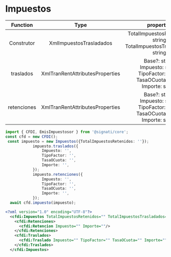 # Impuestos

| Function  | Type | properties | Enum | Descripcion |
| :---: |:---:| :---:|  :---:|  :---:|
| Construtor | XmlImpuestosTrasladados | TotalImpuestosRetenidos?: string; </br>TotalImpuestosTrasladados?: string;| |  Inicializa la clase|
| traslados | XmlTranRentAttributesProperties |  Base?: string;</br>Impuesto: string;</br>TipoFactor: string; </br>TasaOCuota: string;</br> Importe: string;| |  Agregar Traslados|
| retenciones | XmlTranRentAttributesProperties |Base?: string;</br>Impuesto: string;</br>TipoFactor: string; </br>TasaOCuota: string;</br> Importe: string;| |  Agrega Retenciones|


```ts
import { CFDI, EmisImpuestosor } from '@signati/core';
const cfd = new CFDI();
 const impuesto = new Impuestos({TotalImpuestosRetenidos: ''});
            impuesto.traslados({
                Impuesto: '',
                TipoFactor: '',
                TasaOCuota: '',
                Importe: '',
            });
            impuesto.retenciones({
                Impuesto: '',
                TipoFactor: '',
                TasaOCuota: '',
                Importe: '',
            });
  await cfd.impuesto(impuesto);

```

```xml
<?xml version="1.0" encoding="UTF-8"?>
  <cfdi:Impuestos TotalImpuestosRetenidos="" TotalImpuestosTrasladados="">
    <cfdi:Retenciones>
      <cfdi:Retencion Impuesto="" Importe=""/>
    </cfdi:Retenciones>
    <cfdi:Traslados>
      <cfdi:Traslado Impuesto="" TipoFactor="" TasaOCuota="" Importe=""/>
    </cfdi:Traslados>
  </cfdi:Impuestos>
```
